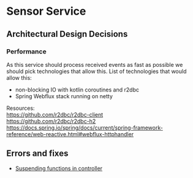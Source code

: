 # Sensor Service

## Architectural Design Decisions 

### Performance

As this service should process received events as fast as possible we should pick technologies that allow this.
List of technologies that would allow this: 

- non-blocking IO with kotlin coroutines and r2dbc
- Spring Webflux stack running on netty

Resources:  
https://github.com/r2dbc/r2dbc-client  
https://github.com/r2dbc/r2dbc-h2
https://docs.spring.io/spring/docs/current/spring-framework-reference/web-reactive.html#webflux-httphandler  

## Errors and fixes

- [Suspending functions in controller](/doc/errors/suspend-function-controller.md) 